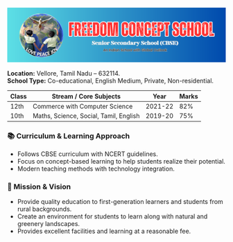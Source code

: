 
![School Logo](https://raw.githubusercontent.com/Mkjerry-jr/Mkjerry-jr/main/fcs.png)


**Location:** Vellore, Tamil Nadu – 632114.  
**School Type:** Co-educational, English Medium, Private, Non-residential.


| Class | Stream / Core Subjects           | Year       | Marks |
|-------|---------------------------------|------------|--------|
| 12th  | Commerce with Computer Science   | 2021-22   | 82% |
| 10th  | Maths, Science, Social, Tamil, English | 2019-20   | 75% |



### 📚 Curriculum & Learning Approach
- Follows CBSE curriculum with NCERT guidelines.  
- Focus on concept-based learning to help students realize their potential.  
- Modern teaching methods with technology integration.

### 🌟 Mission & Vision
- Provide quality education to first-generation learners and students from rural backgrounds.  
- Create an environment for students to learn along with natural and greenery landscapes.
- Provides excellent facilities and learning at a reasonable fee. 
 
